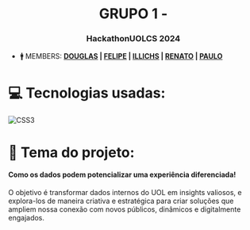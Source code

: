 <h1 align="center">GRUPO 1 - <NOME></h1>
<h3 align="center">HackathonUOLCS 2024</h3>

- 🚹 MEMBERS: **<a href="https://www.linkedin.com/in/<>/">DOUGLAS</a> | <a href="https://www.linkedin.com/in/felaraujo/">FELIPE</a> | <a href="https://www.linkedin.com/in/<>/">ILLICHS</a> | <a href="https://www.linkedin.com/in/<>/">RENATO</a> | <a href="https://www.linkedin.com/in/paulo-henrique-cunha-84b36b97/">PAULO</a>**

<p align="left">

# 💻 Tecnologias usadas:

![CSS3](https://img.shields.io/badge/css3-%231572B6.svg?style=for-the-badge&logo=css3&logoColor=white)

</p>

<p align="left">

# 📑 Tema do projeto:
<h4>Como os dados podem potencializar uma experiência diferenciada!</h4>
O objetivo é transformar dados internos do UOL em insights valiosos, e explora-los de
maneira criativa e estratégica para criar soluções que ampliem nossa conexão com novos
públicos, dinâmicos e digitalmente engajados.
</p>

<p align="left">
</p>
